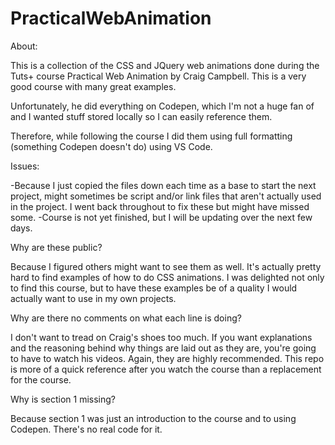 # PracticalWebAnimation

About:

This is a collection of the CSS and JQuery web animations done during the Tuts+ course Practical Web Animation by Craig Campbell. This is a very good course with many great examples.

Unfortunately, he did everything on Codepen, which I'm not a huge fan of and I wanted stuff stored locally so I can easily reference them.

Therefore, while following the course I did them using full formatting (something Codepen doesn't do) using VS Code.

Issues:

-Because I just copied the files down each time as a base to start the next project, might sometimes be script and/or link files that aren't actually used in the project. I went back throughout to fix these but might have missed some.
-Course is not yet finished, but I will be updating over the next few days.

Why are these public?

Because I figured others might want to see them as well. It's actually pretty hard to find examples of how to do CSS animations. I was delighted not only to find this course, but to have these examples be of a quality I would actually want to use in my own projects.

Why are there no comments on what each line is doing?

I don't want to tread on Craig's shoes too much. If you want explanations and the reasoning behind why things are laid out as they are, you're going to have to watch his videos. Again, they are highly recommended. This repo is more of a quick reference after you watch the course than a replacement for the course.

Why is section 1 missing?

Because section 1 was just an introduction to the course and to using Codepen. There's no real code for it.
